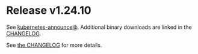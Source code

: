 # Release v1.24.10

See [kubernetes-announce@](https://groups.google.com/forum/#!forum/kubernetes-announce). Additional binary downloads are linked in the [CHANGELOG](https://github.com/kubernetes/kubernetes/blob/master/CHANGELOG/CHANGELOG-1.24.md).

See [the CHANGELOG](https://github.com/kubernetes/kubernetes/blob/master/CHANGELOG/CHANGELOG-1.24.md) for more details.



